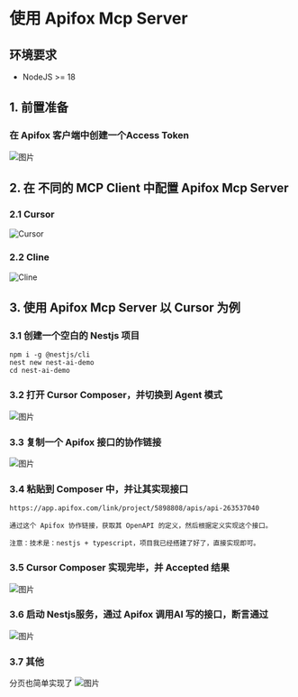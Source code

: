 # 使用 Apifox Mcp Server 

## 环境要求

- NodeJS >= 18

## 1. 前置准备

### 在 Apifox 客户端中创建一个Access Token

![图片](https://apifox-file-assets.your-api-server.com/static/markdown/20250312/get_apifox_access_token.png)

## 2. 在 不同的 MCP Client 中配置 Apifox Mcp Server

### 2.1 Cursor

![Cursor](https://apifox-file-assets.your-api-server.com/static/markdown/20250312/cursor.png)

### 2.2 Cline

![Cline](https://apifox-file-assets.your-api-server.com/static/markdown/20250312/cline.png)

## 3. 使用 Apifox Mcp Server 以 Cursor 为例

### 3.1 创建一个空白的 Nestjs 项目

```shell
npm i -g @nestjs/cli
nest new nest-ai-demo
cd nest-ai-demo
```

### 3.2 打开 Cursor Composer，并切换到 Agent 模式

![图片](https://apifox-file-assets.your-api-server.com/static/markdown/20250312/4.png)

### 3.3 复制一个 Apifox 接口的协作链接

![图片](https://apifox-file-assets.your-api-server.com/static/markdown/20250312/5.png)

### 3.4 粘贴到 Composer 中，并让其实现接口

```plaintext
https://app.apifox.com/link/project/5898808/apis/api-263537040

通过这个 Apifox 协作链接，获取其 OpenAPI 的定义，然后根据定义实现这个接口。

注意：技术是：nestjs + typescript，项目我已经搭建了好了，直接实现即可。
```

### 3.5 Cursor Composer 实现完毕，并 Accepted 结果

![图片](https://apifox-file-assets.your-api-server.com/static/markdown/20250312/6.png)

### 3.6 启动 Nestjs服务，通过 Apifox 调用AI 写的接口，断言通过

![图片](https://apifox-file-assets.your-api-server.com/static/markdown/20250312/7.png)

### 3.7 其他

分页也简单实现了
![图片](https://apifox-file-assets.your-api-server.com/static/markdown/20250312/8.png)
